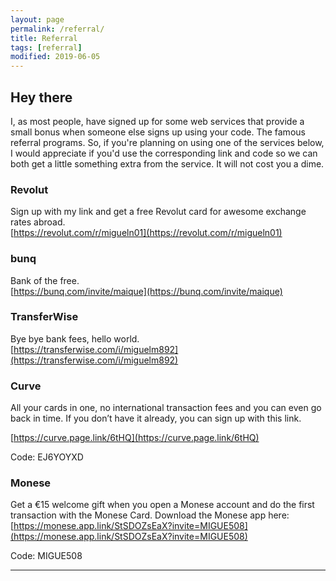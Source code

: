 ```yaml
---
layout: page
permalink: /referral/
title: Referral
tags: [referral]
modified: 2019-06-05
---
```

  
## Hey there

I, as most people, have signed up for some web services that provide a small bonus when someone else signs up using your code. The famous referral programs. So, if you're planning on using one of the services below, I would appreciate if you'd use the corresponding link and code so we can both get a little something extra from the service. It will not cost you a dime.

<span style="color: #ff69b4;">
<i class="fas fa-wallet fa-2x"></i>
</span>


### Revolut

Sign up with my link and get a free Revolut card for awesome exchange rates abroad.  
[https://revolut.com/r/migueln01](https://revolut.com/r/migueln01)


### bunq

Bank of the free.  
[https://bunq.com/invite/maique](https://bunq.com/invite/maique)


### TransferWise

Bye bye bank fees, hello world.  
[https://transferwise.com/i/miguelm892](https://transferwise.com/i/miguelm892)


### Curve

All your cards in one, no international transaction fees and you can even go back in time. If you don’t have it already, you can sign up with this link.

[https://curve.page.link/6tHQ](https://curve.page.link/6tHQ)

Code: EJ6YOYXD


### Monese

Get a €15 welcome gift when you open a Monese account and do the first transaction with the Monese Card.
Download the Monese app here:  
[https://monese.app.link/StSDOZsEaX?invite=MIGUE508](https://monese.app.link/StSDOZsEaX?invite=MIGUE508)

Code: MIGUE508


----
